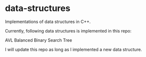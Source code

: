 # data-structures
Implementations of data structures in C++.

Currently, following data structures is implemented in this repo:

AVL Balanced Binary Search Tree

I will update this repo as long as I implemented a new data structure.
